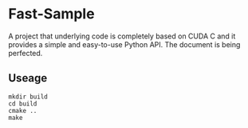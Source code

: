 # Fast-Sample

A project that underlying code is completely based on CUDA C and it provides a simple and easy-to-use Python API.
The document is being perfected.

## Useage
```shell
mkdir build
cd build
cmake ..
make
```
